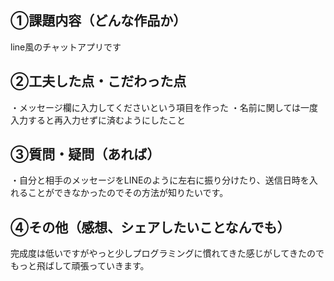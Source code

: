 ## ①課題内容（どんな作品か）
line風のチャットアプリです

## ②工夫した点・こだわった点
・メッセージ欄に入力してくださいという項目を作った
・名前に関しては一度入力すると再入力せずに済むようにしたこと

## ③質問・疑問（あれば）
・自分と相手のメッセージをLINEのように左右に振り分けたり、送信日時を入れることができなかったのでその方法が知りたいです。

## ④その他（感想、シェアしたいことなんでも）
完成度は低いですがやっと少しプログラミングに慣れてきた感じがしてきたのでもっと飛ばして頑張っていきます。
